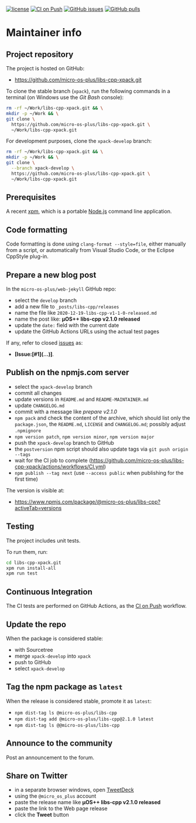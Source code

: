 [![license](https://img.shields.io/github/license/micro-os-plus/libs-cpp-xpack)](https://github.com/micro-os-plus/libs-cpp-xpack/blob/xpack/LICENSE)
[![CI on Push](https://github.com/micro-os-plus/libs-cpp-xpack/workflows/CI%20on%20Push/badge.svg)](https://github.com/micro-os-plus/libs-cpp-xpack/actions?query=workflow%3A%22CI+on+Push%22)
[![GitHub issues](https://img.shields.io/github/issues/micro-os-plus/libs-cpp-xpack.svg)](https://github.com/micro-os-plus/libs-cpp-xpack/issues/)
[![GitHub pulls](https://img.shields.io/github/issues-pr/micro-os-plus/libs-cpp-xpack.svg)](https://github.com/micro-os-plus/libs-cpp-xpack/pulls)

# Maintainer info

## Project repository

The project is hosted on GitHub:

- <https://github.com/micro-os-plus/libs-cpp-xpack.git>

To clone the stable branch (`xpack`), run the following commands in a
terminal (on Windows use the _Git Bash_ console):

```sh
rm -rf ~/Work/libs-cpp-xpack.git && \
mkdir -p ~/Work && \
git clone \
  https://github.com/micro-os-plus/libs-cpp-xpack.git \
  ~/Work/libs-cpp-xpack.git
```

For development purposes, clone the `xpack-develop` branch:

```sh
rm -rf ~/Work/libs-cpp-xpack.git && \
mkdir -p ~/Work && \
git clone \
  --branch xpack-develop \
  https://github.com/micro-os-plus/libs-cpp-xpack.git \
  ~/Work/libs-cpp-xpack.git
```

## Prerequisites

A recent [xpm](https://xpack.github.io/xpm/), which is a portable
[Node.js](https://nodejs.org/) command line application.

## Code formatting

Code formatting is done using `clang-format --style=file`, either manually
from a script, or automatically from Visual Studio Code, or the Eclipse
CppStyle plug-in.

## Prepare a new blog post

In the `micro-os-plus/web-jekyll` GitHub repo:

- select the `develop` branch
- add a new file to `_posts/libs-cpp/releases`
- name the file like `2020-12-19-libs-cpp-v1-1-0-released.md`
- name the post like: **µOS++ libs-cpp v2.1.0 released**
- update the `date:` field with the current date
- update the GitHub Actions URLs using the actual test pages

If any, refer to closed
[issues](https://github.com/micro-os-plus/libs-cpp-xpack/issues/)
as:

- **[Issue:\[#1\]\(...\)]**.

## Publish on the npmjs.com server

- select the `xpack-develop` branch
- commit all changes
- update versions in `README.md` and `README-MAINTAINER.md`
- update `CHANGELOG.md`
- commit with a message like _prepare v2.1.0_
- `npm pack` and check the content of the archive, which should list
  only the `package.json`, the `README.md`, `LICENSE` and `CHANGELOG.md`;
  possibly adjust `.npmignore`
- `npm version patch`, `npm version minor`, `npm version major`
- push the `xpack-develop` branch to GitHub
- the `postversion` npm script should also update tags via `git push origin --tags`
- wait for the CI job to complete
  (<https://github.com/micro-os-plus/libs-cpp-xpack/actions/workflows/CI.yml>)
- `npm publish --tag next` (use `--access public` when publishing for
  the first time)

The version is visible at:

- <https://www.npmjs.com/package/@micro-os-plus/libs-cpp?activeTab=versions>

## Testing

The project includes unit tests.

To run them, run:

```sh
cd libs-cpp-xpack.git
xpm run install-all
xpm run test
```

## Continuous Integration

The CI tests are performed on GitHub Actions, as the
[CI on Push](https://github.com/micro-os-plus/libs-cpp-xpack/actions?query=workflow%3A%22CI+on+Push%22)
workflow.

## Update the repo

When the package is considered stable:

- with Sourcetree
- merge `xpack-develop` into `xpack`
- push to GitHub
- select `xpack-develop`

## Tag the npm package as `latest`

When the release is considered stable, promote it as `latest`:

- `npm dist-tag ls @micro-os-plus/libs-cpp`
- `npm dist-tag add @micro-os-plus/libs-cpp@2.1.0 latest`
- `npm dist-tag ls @@micro-os-plus/libs-cpp`

## Announce to the community

Post an announcement to the forum.

## Share on Twitter

- in a separate browser windows, open [TweetDeck](https://tweetdeck.twitter.com/)
- using the `@micro_os_plus` account
- paste the release name like **µOS++ libs-cpp v2.1.0 released**
- paste the link to the Web page release
- click the **Tweet** button
